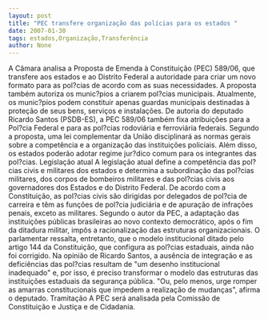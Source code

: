```yaml
---
layout: post
title: "PEC transfere organização das polícias para os estados "
date: 2007-01-30
tags: estados,Organização,Transferência
author: None
---
```

A Câmara analisa a Proposta de Emenda à Constituição (PEC) 589/06, que transfere aos estados e ao Distrito Federal a autoridade para criar um novo formato para as pol?cias de acordo com as suas necessidades. 
A proposta também autoriza os munic?pios a criarem pol?cias municipais. 
Atualmente, os munic?pios podem constituir apenas guardas municipais destinadas à proteção de seus bens, serviços e instalações.
De autoria do deputado Ricardo Santos (PSDB-ES), a PEC 589/06 também fixa atribuições para a Pol?cia Federal e para as pol?cias rodoviária e ferroviária federais. 
Segundo a proposta, uma lei complementar da União disciplinará as normas gerais sobre a competência e a organização das instituições policiais. 
Além disso, os estados poderão adotar regime jur?dico comum para os integrantes das pol?cias.
Legislação atual
A legislação atual define a competência das pol?cias civis e militares dos estados e determina a subordinação das pol?cias militares, dos corpos de bombeiros militares e das pol?cias civis aos governadores dos Estados e do Distrito Federal. 
De acordo com a Constituição, as pol?cias civis são dirigidas por delegados de pol?cia de carreira e têm as funções de pol?cia judiciária e de apuração de infrações penais, exceto as militares.
Segundo o autor da PEC, a adaptação das instituições públicas brasileiras ao novo contexto democrático, após o fim da ditadura militar, impôs a racionalização das estruturas organizacionais. 
O parlamentar ressalta, entretanto, que o modelo institucional ditado pelo artigo 144 da Constituição, que configura as pol?cias estaduais, ainda não foi corrigido. 
Na opinião de Ricardo Santos, a ausência de integração e as deficiências das pol?cias resultam de \"um desenho institucional inadequado\" e, por isso, é preciso transformar o modelo das estruturas das instituições estaduais da segurança pública. \"Ou, pelo menos, urge romper as amarras constitucionais que impedem a realização de mudanças\", afirma o deputado.
Tramitação
A PEC será analisada pela Comissão de Constituição e Justiça e de Cidadania. 